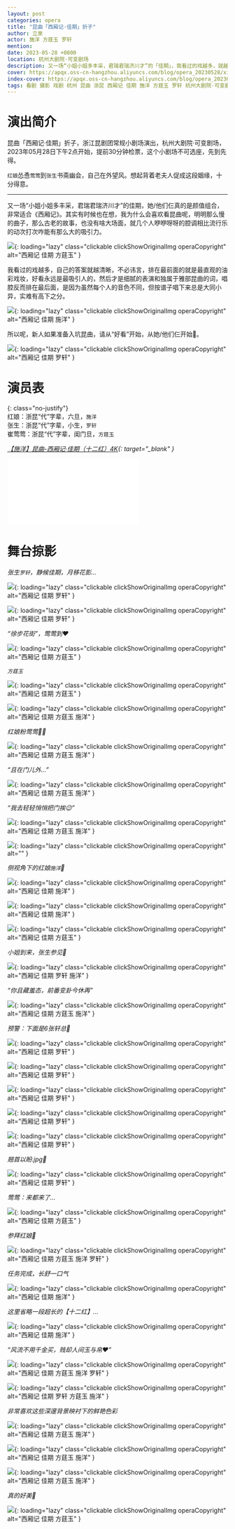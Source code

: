 ```yaml
---
layout: post
categories: opera
title: "昆曲「西厢记·佳期」折子"
author: 立泉
actor: 施洋 方莛玉 罗轩
mention: 
date: 2023-05-28 +0800
location: 杭州大剧院·可变剧场
description: 又一场“小姐小姐多丰采，君瑞君瑞济川才”的「佳期」，我看过的戏越多，就越觉得直观好看的油彩戏妆永远是最吸引人的，然后才是细腻的表演和独属于雅部昆曲的词，唱腔反而排在最后面，是因为虽然每个人的音色不同，但按谱子唱下来总是大同小异，实难有高下之分。所以呢，新人如果准备入坑昆曲，请从“好看”开始，从她和他们开始🦄。
cover: https://apqx.oss-cn-hangzhou.aliyuncs.com/blog/opera_20230528/xixiangji_jiaqi/DSC00664_thumb.jpg
index-cover: https://apqx.oss-cn-hangzhou.aliyuncs.com/blog/opera_20230528/xixiangji_jiaqi/DSC00727_index_cover_thumb.jpg
tags: 看剧 摄影 戏剧 杭州 昆曲 浙昆 西厢记 佳期 施洋 方莛玉 罗轩 杭州大剧院·可变剧场
---
```


# 演出简介

昆曲「西厢记·佳期」折子，浙江昆剧团常规小剧场演出，杭州大剧院·可变剧场，2023年05月28日下午2点开始，提前30分钟检票，这个小剧场不可选座，先到先得。

`红娘`怂恿`莺莺`到`张生`书斋幽会，自己在外望风。想起背着老夫人促成这段姻缘，十分得意。

<hr class="line-divider" />

又一场“小姐小姐多丰采，君瑞君瑞济川才”的佳期，她/他们仨真的是颜值组合，非常适合《西厢记》。其实有时候也在想，我为什么会喜欢看昆曲呢，明明那么慢的曲子，那么古老的故事，也没有啥大场面，就几个人咿咿呀呀的腔调相比流行乐的动次打次咋能有那么大的吸引力。

![](https://apqx.oss-cn-hangzhou.aliyuncs.com/blog/opera_20230528/xixiangji_jiaqi/DSC00729_thumb.jpg){: loading="lazy" class="clickable clickShowOriginalImg operaCopyright" alt="西厢记 佳期 方莛玉" }

我看过的戏越多，自己的答案就越清晰，不必讳言，排在最前面的就是最直观的油彩戏妆，好看永远是最吸引人的，然后才是细腻的表演和独属于雅部昆曲的词，唱腔反而排在最后面，是因为虽然每个人的音色不同，但按谱子唱下来总是大同小异，实难有高下之分。

![](https://apqx.oss-cn-hangzhou.aliyuncs.com/blog/opera_20230528/xixiangji_jiaqi/DSC00666_thumb.jpg){: loading="lazy" class="clickable clickShowOriginalImg operaCopyright" alt="西厢记 佳期 施洋" }

所以呢，新人如果准备入坑昆曲，请从“好看”开始，从她/他们仨开始🦄。

![](https://apqx.oss-cn-hangzhou.aliyuncs.com/blog/opera_20230528/xixiangji_jiaqi/DSC00687_thumb.jpg){: loading="lazy" class="clickable clickShowOriginalImg operaCopyright" alt="西厢记 佳期 罗轩" }

# 演员表

{: class="no-justify"}  
红娘：浙昆“代”字辈，六旦，`施洋`  
张生：浙昆“代”字辈，小生，`罗轩`  
崔莺莺：浙昆“代”字辈，闺门旦，`方莛玉`

*[【施洋】昆曲-西厢记·佳期（十二红）4K](https://www.bilibili.com/video/BV1b24y1A7Y3){: target="_blank" }*

<div class="video-container">
<iframe loading="lazy" src="//player.bilibili.com/player.html?aid=784136248&bvid=BV1b24y1A7Y3&cid=1145802215&p=1&autoplay=0" scrolling="no" border="0" frameborder="no" framespacing="0" allowfullscreen="true"> </iframe>
</div>

# 舞台掠影

*张生`罗轩`，静候佳期，月移花影...*

![](https://apqx.oss-cn-hangzhou.aliyuncs.com/blog/opera_20230528/xixiangji_jiaqi/DSC00614_thumb.jpg){: loading="lazy" class="clickable clickShowOriginalImg operaCopyright" alt="西厢记 佳期 罗轩" }

![](https://apqx.oss-cn-hangzhou.aliyuncs.com/blog/opera_20230528/xixiangji_jiaqi/DSC00629_thumb.jpg){: loading="lazy" class="clickable clickShowOriginalImg operaCopyright" alt="西厢记 佳期 罗轩" }

*“徐步花街”，莺莺到❤️*

![](https://apqx.oss-cn-hangzhou.aliyuncs.com/blog/opera_20230528/xixiangji_jiaqi/DSC00630_thumb.jpg){: loading="lazy" class="clickable clickShowOriginalImg operaCopyright" alt="西厢记 佳期 方莛玉" }

*`方莛玉`*

![](https://apqx.oss-cn-hangzhou.aliyuncs.com/blog/opera_20230528/xixiangji_jiaqi/DSC00633_thumb.jpg){: loading="lazy" class="clickable clickShowOriginalImg operaCopyright" alt="西厢记 佳期 方莛玉" }

![](https://apqx.oss-cn-hangzhou.aliyuncs.com/blog/opera_20230528/xixiangji_jiaqi/DSC00636_thumb.jpg){: loading="lazy" class="clickable clickShowOriginalImg operaCopyright" alt="西厢记 佳期 方莛玉 施洋" }

*红娘粉莺莺👭🏻*

![](https://apqx.oss-cn-hangzhou.aliyuncs.com/blog/opera_20230528/xixiangji_jiaqi/DSC00646_thumb.jpg){: loading="lazy" class="clickable clickShowOriginalImg operaCopyright" alt="西厢记 佳期 方莛玉 施洋" }

*“且在门儿外...”*

![](https://apqx.oss-cn-hangzhou.aliyuncs.com/blog/opera_20230528/xixiangji_jiaqi/DSC00650_thumb.jpg){: loading="lazy" class="clickable clickShowOriginalImg operaCopyright" alt="西厢记 佳期 方莛玉 施洋" }

*“我去轻轻悄悄把门挨😉”*

![](https://apqx.oss-cn-hangzhou.aliyuncs.com/blog/opera_20230528/xixiangji_jiaqi/DSC00656_thumb.jpg){: loading="lazy" class="clickable clickShowOriginalImg operaCopyright" alt="西厢记 佳期 方莛玉 施洋" }

![](https://apqx.oss-cn-hangzhou.aliyuncs.com/blog/opera_20230528/xixiangji_jiaqi/DSC00661_thumb.jpg){: loading="lazy" class="clickable clickShowOriginalImg operaCopyright" alt="" }

*侧视角下的红娘`施洋`📸*

![](https://apqx.oss-cn-hangzhou.aliyuncs.com/blog/opera_20230528/xixiangji_jiaqi/DSC00664_thumb.jpg){: loading="lazy" class="clickable clickShowOriginalImg operaCopyright" alt="西厢记 佳期 施洋" }

![](https://apqx.oss-cn-hangzhou.aliyuncs.com/blog/opera_20230528/xixiangji_jiaqi/DSC00666_thumb.jpg){: loading="lazy" class="clickable clickShowOriginalImg operaCopyright" alt="西厢记 佳期 施洋" }

![](https://apqx.oss-cn-hangzhou.aliyuncs.com/blog/opera_20230528/xixiangji_jiaqi/DSC00669_thumb.jpg){: loading="lazy" class="clickable clickShowOriginalImg operaCopyright" alt="西厢记 佳期 方莛玉" }

*小姐到来，张生参见🥰*

![](https://apqx.oss-cn-hangzhou.aliyuncs.com/blog/opera_20230528/xixiangji_jiaqi/DSC00675_thumb.jpg){: loading="lazy" class="clickable clickShowOriginalImg operaCopyright" alt="西厢记 佳期 罗轩 施洋" }

<!-- ![](https://apqx.oss-cn-hangzhou.aliyuncs.com/blog/opera_20230528/xixiangji_jiaqi/DSC00676_thumb.jpg){: loading="lazy" class="clickable clickShowOriginalImg operaCopyright" alt="" } -->

*“你且藏羞态，前番变卦今休再”*

![](https://apqx.oss-cn-hangzhou.aliyuncs.com/blog/opera_20230528/xixiangji_jiaqi/DSC00678_thumb.jpg){: loading="lazy" class="clickable clickShowOriginalImg operaCopyright" alt="西厢记 佳期 方莛玉 施洋" }

*预警：下面是6张轩总📸*

![](https://apqx.oss-cn-hangzhou.aliyuncs.com/blog/opera_20230528/xixiangji_jiaqi/DSC00679_thumb.jpg){: loading="lazy" class="clickable clickShowOriginalImg operaCopyright" alt="西厢记 佳期 罗轩" }

![](https://apqx.oss-cn-hangzhou.aliyuncs.com/blog/opera_20230528/xixiangji_jiaqi/DSC00680_thumb.jpg){: loading="lazy" class="clickable clickShowOriginalImg operaCopyright" alt="西厢记 佳期 罗轩" }

![](https://apqx.oss-cn-hangzhou.aliyuncs.com/blog/opera_20230528/xixiangji_jiaqi/DSC00683_thumb.jpg){: loading="lazy" class="clickable clickShowOriginalImg operaCopyright" alt="西厢记 佳期 罗轩" }

![](https://apqx.oss-cn-hangzhou.aliyuncs.com/blog/opera_20230528/xixiangji_jiaqi/DSC00686_thumb.jpg){: loading="lazy" class="clickable clickShowOriginalImg operaCopyright" alt="西厢记 佳期 罗轩" }

![](https://apqx.oss-cn-hangzhou.aliyuncs.com/blog/opera_20230528/xixiangji_jiaqi/DSC00687_thumb.jpg){: loading="lazy" class="clickable clickShowOriginalImg operaCopyright" alt="西厢记 佳期 罗轩" }

*翘首以盼.jpg🤭*

![](https://apqx.oss-cn-hangzhou.aliyuncs.com/blog/opera_20230528/xixiangji_jiaqi/DSC00688_thumb.jpg){: loading="lazy" class="clickable clickShowOriginalImg operaCopyright" alt="西厢记 佳期 罗轩" }

*莺莺：来都来了...*

![](https://apqx.oss-cn-hangzhou.aliyuncs.com/blog/opera_20230528/xixiangji_jiaqi/DSC00691_thumb.jpg){: loading="lazy" class="clickable clickShowOriginalImg operaCopyright" alt="西厢记 佳期 方莛玉" }

*参拜红娘🫡*

![](https://apqx.oss-cn-hangzhou.aliyuncs.com/blog/opera_20230528/xixiangji_jiaqi/DSC00696_thumb.jpg){: loading="lazy" class="clickable clickShowOriginalImg operaCopyright" alt="西厢记 佳期 方莛玉 施洋 罗轩" }

*任务完成，长舒一口气*

![](https://apqx.oss-cn-hangzhou.aliyuncs.com/blog/opera_20230528/xixiangji_jiaqi/DSC00706_thumb.jpg){: loading="lazy" class="clickable clickShowOriginalImg operaCopyright" alt="西厢记 佳期 施洋" }

*这里省略一段超长的【十二红】...*

![](https://apqx.oss-cn-hangzhou.aliyuncs.com/blog/opera_20230528/xixiangji_jiaqi/DSC00710_thumb.jpg){: loading="lazy" class="clickable clickShowOriginalImg operaCopyright" alt="西厢记 佳期 施洋" }

*“风流不用千金买，贱却人间玉与帛❤️”*

![](https://apqx.oss-cn-hangzhou.aliyuncs.com/blog/opera_20230528/xixiangji_jiaqi/DSC00712_thumb.jpg){: loading="lazy" class="clickable clickShowOriginalImg operaCopyright" alt="西厢记 佳期 方莛玉 施洋 罗轩" }

<!-- ![](https://apqx.oss-cn-hangzhou.aliyuncs.com/blog/opera_20230528/xixiangji_jiaqi/DSC00713_thumb.jpg){: loading="lazy" class="clickable clickShowOriginalImg operaCopyright" alt="" } -->

![](https://apqx.oss-cn-hangzhou.aliyuncs.com/blog/opera_20230528/xixiangji_jiaqi/DSC00715_thumb.jpg){: loading="lazy" class="clickable clickShowOriginalImg operaCopyright" alt="西厢记 佳期 罗轩 方莛玉 施洋" }

*非常喜欢这些深邃背景映衬下的鲜艳色彩*

![](https://apqx.oss-cn-hangzhou.aliyuncs.com/blog/opera_20230528/xixiangji_jiaqi/DSC00716_thumb.jpg){: loading="lazy" class="clickable clickShowOriginalImg operaCopyright" alt="西厢记 佳期 方莛玉 施洋" }

<!-- ![](https://apqx.oss-cn-hangzhou.aliyuncs.com/blog/opera_20230528/xixiangji_jiaqi/DSC00722_thumb.jpg){: loading="lazy" class="clickable clickShowOriginalImg operaCopyright" alt="" } -->

![](https://apqx.oss-cn-hangzhou.aliyuncs.com/blog/opera_20230528/xixiangji_jiaqi/DSC00723_thumb.jpg){: loading="lazy" class="clickable clickShowOriginalImg operaCopyright" alt="西厢记 佳期 方莛玉 施洋" }

![](https://apqx.oss-cn-hangzhou.aliyuncs.com/blog/opera_20230528/xixiangji_jiaqi/DSC00727_thumb.jpg){: loading="lazy" class="clickable clickShowOriginalImg operaCopyright" alt="西厢记 佳期 方莛玉 施洋" }

*真的好美📸*

![](https://apqx.oss-cn-hangzhou.aliyuncs.com/blog/opera_20230528/xixiangji_jiaqi/DSC00729_thumb.jpg){: loading="lazy" class="clickable clickShowOriginalImg operaCopyright" alt="西厢记 佳期 方莛玉" }


